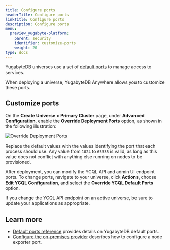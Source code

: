 ```yaml
---
title: Configure ports
headerTitle: Configure ports
linkTitle: Configure ports
description: Configure ports
menu:
  preview_yugabyte-platform:
    parent: security
    identifier: customize-ports
    weight: 20
type: docs
---
```


YugabyteDB universes use a set of [default ports](../../../reference/configuration/default-ports) to manage access to services.

When deploying a universe, YugabyteDB Anywhere allows you to customize these ports.

## Customize ports

On the **Create Universe > Primary Cluster** page, under **Advanced Configuration**, enable the **Override Deployment Ports** option, as shown in the following illustration:

![Override Deployment Ports](/images/yp/security/override-deployment-ports.png)

Replace the default values with the values identifying the port that each process should use. Any value from `1024` to `65535` is valid, as long as this value does not conflict with anything else running on nodes to be provisioned.

After deployment, you can modify the YCQL API and admin UI endpoint ports. To change ports, navigate to your universe, click **Actions**, choose **Edit YCQL Configuration**, and select the **Override YCQL Default Ports** option.

If you change the YCQL API endpoint on an active universe, be sure to update your applications as appropriate.

## Learn more

- [Default ports reference](../../../reference/configuration/default-ports) provides details on YugabyteDB default ports.
- [Configure the on-premises provider](../../configure-yugabyte-platform/set-up-cloud-provider/on-premises/#configure-the-on-premises-provider) describes how to configure a node exporter port.
